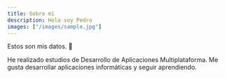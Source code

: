 ```yaml
---
title: Sobre mí
description: Hola soy Pedro
images: ["/images/sample.jpg"]
---
```



Estos son mis datos. :wave:

He realizado estudios de Desarrollo de Aplicaciones Multiplataforma. Me gusta desarrollar aplicaciones informáticas y seguir aprendiendo.
